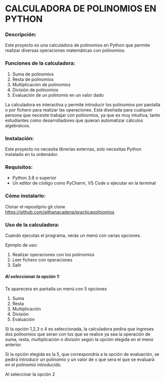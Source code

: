 # **CALCULADORA DE POLINOMIOS EN PYTHON**


### **Descripción:**

Este proyecto es una calculadora de polinomios en Python que permite
realizar diversas operaciones matemáticas con polinomios. 

### **Funciones de la calculadora:**

1. Suma de polinomios 
2. Resta de polinomios 
3. Multiplicación de polinomios
4. División de polinomios
5. Evaluación de un polinomio en un valor dado

La calculadora es interactiva y permite introducir los polinomios por pantalla o 
por fichero para realizar las operaciones. Está diseñada para cualquier persona que 
necesite trabajar con polinomios, ya que es muy intuitiva, tanto estudiantes como desarrolladores 
que quieran automatizar cálculos algebraicos. 


### **Instalación:** 

Este proyecto no necesita librerias externas, solo necesitas Python instalado en tu ordenador. 

### **Requisitos:** 
- Python 3.8 o superior
- Un editor de código como PyCharm, VS Code o ejecutar en la terminal

### **Cómo instalarlo:**

Clonar el repositprio
git clone  https://github.com/aithanacadena/practicapolinomios

### **Uso de la calculadora:** 

Cuando ejecutas el programa, verás un menú con varias opciones.

Ejemplo de uso:
1. Realizar operaciones con los polinomios
2. Leer fichero con operaciones
3. Salir

##### Al seleccionar la opción 1:

Te aparecera en pantalla un menú con 5 opciones
1. Suma
2. Resta
3. Multiplicación 
4. División
5. Evaluación

Si la opción 1,2,3 o 4 es seleccionada, la calculadora pedira que ingreses
dos polinomios que seran con los que se realice ya sea la operación de
suma, resta, multiplicación o división según la opción elegida en el menú
anterior.  

Si la opción elegida es la 5, que correspondría a la opción de evaluación,
se pedirá introducir un polinomio y un valor de x que sera el que se evaluará
en el polinomio introducido. 


Al seleccinar la opción 2


